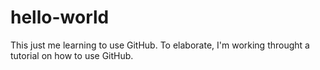 # hello-world
This just me learning to use GitHub.
To elaborate, I'm working throught a tutorial on how to use GitHub.
